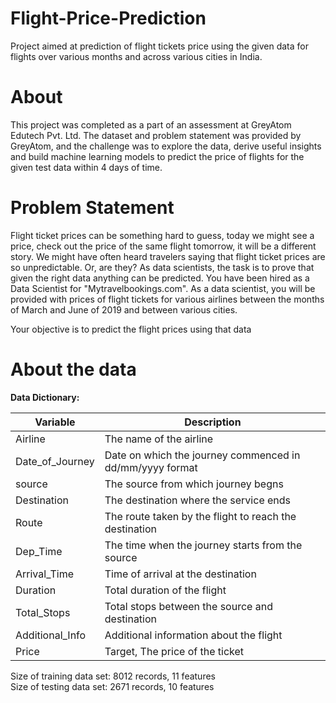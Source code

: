 # Flight-Price-Prediction
Project aimed at prediction of flight tickets price using the given data for flights over various months and across various cities in India.

# About
This project was completed as a part of an assessment at GreyAtom Edutech Pvt. Ltd.
The dataset and problem statement was provided by GreyAtom, and the challenge was to explore the data, derive useful insights and build machine learning models to predict the price of flights for the given test data within 4 days of time.

# Problem Statement
Flight ticket prices can be something hard to guess, today we might see a price, check out the price of the same flight tomorrow, it will be a different story. We might have often heard travelers saying that flight ticket prices are so unpredictable. Or, are they? As data scientists, the task is to prove that given the right data anything can be predicted. You have been hired as a Data Scientist for "Mytravelbookings.com". As a data scientist, you will be provided with prices of flight tickets for various airlines between the months of March and June of 2019 and between various cities.

Your objective is to predict the flight prices using that data

# About the data

**Data Dictionary:**

|Variable|Description|
|---|---|
|Airline|The name of the airline|
|Date_of_Journey|Date on which the journey commenced in dd/mm/yyyy format|
|source|The source from which journey begns|
|Destination|The destination where the service ends|
|Route|The route taken by the flight to reach the destination|
|Dep_Time|The time when the journey starts from the source|
|Arrival_Time|Time of arrival at the destination|
|Duration|Total duration of the flight|
|Total_Stops|Total stops between the source and destination|
|Additional_Info|Additional information about the flight|
|Price|Target, The price of the ticket|

Size of training data set: 8012 records, 11 features </br>
Size of testing data set: 2671 records, 10 features
